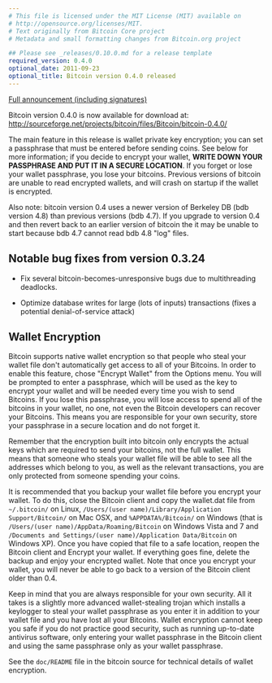 ```yaml
---
# This file is licensed under the MIT License (MIT) available on
# http://opensource.org/licenses/MIT.
# Text originally from Bitcoin Core project
# Metadata and small formatting changes from Bitcoin.org project

## Please see _releases/0.10.0.md for a release template
required_version: 0.4.0
optional_date: 2011-09-23
optional_title: Bitcoin version 0.4.0 released
---
```

[Full announcement (including signatures)](http://sourceforge.net/mailarchive/message.php?msg_id=28132490)

Bitcoin version 0.4.0 is now available for download at:
  <http://sourceforge.net/projects/bitcoin/files/Bitcoin/bitcoin-0.4.0/>

The main feature in this release is wallet private key encryption;
you can set a passphrase that must be entered before sending coins.
See below for more information; if you decide to encrypt your wallet,
**WRITE DOWN YOUR PASSPHRASE AND PUT IT IN A SECURE LOCATION**. If you
forget or lose your wallet passphrase, you lose your bitcoins.
Previous versions of bitcoin are unable to read encrypted wallets,
and will crash on startup if the wallet is encrypted.

Also note: bitcoin version 0.4 uses a newer version of Berkeley DB
(bdb version 4.8) than previous versions (bdb 4.7). If you upgrade
to version 0.4 and then revert back to an earlier version of bitcoin
the it may be unable to start because bdb 4.7 cannot read bdb 4.8
"log" files.

Notable bug fixes from version 0.3.24
-------------------------------------

* Fix several bitcoin-becomes-unresponsive bugs due to multithreading
deadlocks.

* Optimize database writes for large (lots of inputs) transactions
(fixes a potential denial-of-service attack)



Wallet Encryption
-----------------
Bitcoin supports native wallet encryption so that people who steal your
wallet file don't automatically get access to all of your Bitcoins.
In order to enable this feature, chose "Encrypt Wallet" from the
Options menu.  You will be prompted to enter a passphrase, which
will be used as the key to encrypt your wallet and will be needed
every time you wish to send Bitcoins.  If you lose this passphrase,
you will lose access to spend all of the bitcoins in your wallet,
no one, not even the Bitcoin developers can recover your Bitcoins.
This means you are responsible for your own security, store your
passphrase in a secure location and do not forget it.

Remember that the encryption built into bitcoin only encrypts the
actual keys which are required to send your bitcoins, not the full
wallet.  This means that someone who steals your wallet file will
be able to see all the addresses which belong to you, as well as the
relevant transactions, you are only protected from someone spending
your coins.

It is recommended that you backup your wallet file before you
encrypt your wallet.  To do this, close the Bitcoin client and
copy the wallet.dat file from ```~/.bitcoin/``` on Linux, ```/Users/(user
name)/Library/Application Support/Bitcoin/``` on Mac OSX, and ```%APPDATA%/Bitcoin/```
on Windows (that is ```/Users/(user name)/AppData/Roaming/Bitcoin``` on
Windows Vista and 7 and ```/Documents and Settings/(user name)/Application
Data/Bitcoin``` on Windows XP).  Once you have copied that file to a
safe location, reopen the Bitcoin client and Encrypt your wallet.
If everything goes fine, delete the backup and enjoy your encrypted
wallet.  Note that once you encrypt your wallet, you will never be
able to go back to a version of the Bitcoin client older than 0.4.

Keep in mind that you are always responsible for your own security.
All it takes is a slightly more advanced wallet-stealing trojan which
installs a keylogger to steal your wallet passphrase as you enter it
in addition to your wallet file and you have lost all your Bitcoins.
Wallet encryption cannot keep you safe if you do not practice
good security, such as running up-to-date antivirus software, only
entering your wallet passphrase in the Bitcoin client and using the
same passphrase only as your wallet passphrase.

See the ```doc/README``` file in the bitcoin source for technical details
of wallet encryption.
